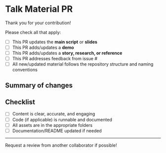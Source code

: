 # Talk Material PR

Thank you for your contribution!

Please check all that apply:
- [ ] This PR updates the **main script** or **slides**
- [ ] This PR adds/updates a **demo**
- [ ] This PR adds/updates a **story, research, or reference**
- [ ] This PR addresses feedback from issue #
- [ ] All new/updated material follows the repository structure and naming conventions

## Summary of changes

<!-- Describe what this PR does and why -->

## Checklist
- [ ] Content is clear, accurate, and engaging
- [ ] Code (if applicable) is runnable and documented
- [ ] All assets are in the appropriate folders
- [ ] Documentation/README updated if needed

---
Request a review from another collaborator if possible!
